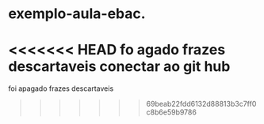 # exemplo-aula-ebac.

<<<<<<< HEAD
fo agado frazes descartaveis
conectar ao git hub
=======
foi apagado frazes descartaveis
>>>>>>> 69beab22fdd6132d88813b3c7ff0c8b6e59b9786
